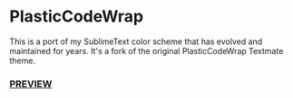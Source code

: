 PlasticCodeWrap
===============

This is a port of my SublimeText color scheme that has evolved and maintained 
for years. It's a fork of the original PlasticCodeWrap Textmate theme. 

### [PREVIEW](http://tmtheme-editor.herokuapp.com/#!/editor/url/https://raw.githubusercontent.com/aziz/sublimeText3-Userfiles/master/Color%20Schemes/PlasticCodeWrap2.tmTheme)
